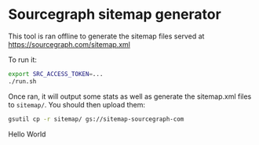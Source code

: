 # Sourcegraph sitemap generator

This tool is ran offline to generate the sitemap files served at https://sourcegraph.com/sitemap.xml

To run it:

```sh
export SRC_ACCESS_TOKEN=...
./run.sh
```

Once ran, it will output some stats as well as generate the sitemap.xml files to `sitemap/`. You should then upload them:

```sh
gsutil cp -r sitemap/ gs://sitemap-sourcegraph-com
```
Hello World
